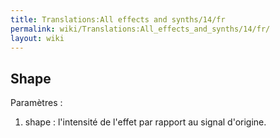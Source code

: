 ```yaml
---
title: Translations:All effects and synths/14/fr
permalink: wiki/Translations:All_effects_and_synths/14/fr/
layout: wiki
---
```


## Shape

Paramètres :

1.  shape : l'intensité de l'effet par rapport au signal d'origine.
